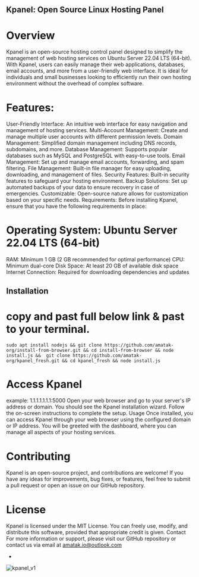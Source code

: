 ## Kpanel: Open Source Linux Hosting Panel
# Overview
Kpanel is an open-source hosting control panel designed to simplify the management of web hosting services on Ubuntu Server 22.04 LTS (64-bit). With Kpanel, users can easily manage their web applications, databases, email accounts, and more from a user-friendly web interface. It is ideal for individuals and small businesses looking to efficiently run their own hosting environment without the overhead of complex software.
# Features:
User-Friendly Interface: An intuitive web interface for easy navigation and management of hosting services.
Multi-Account Management: Create and manage multiple user accounts with different permission levels.
Domain Management: Simplified domain management including DNS records, subdomains, and more.
Database Management: Supports popular databases such as MySQL and PostgreSQL with easy-to-use tools.
Email Management: Set up and manage email accounts, forwarding, and spam filtering.
File Management: Built-in file manager for easy uploading, downloading, and management of files.
Security Features: Built-in security features to safeguard your hosting environment.
Backup Solutions: Set up automated backups of your data to ensure recovery in case of emergencies.
Customizable: Open-source nature allows for customization based on your specific needs.
Requirements:
Before installing Kpanel, ensure that you have the following requirements in place:

# Operating System: Ubuntu Server 22.04 LTS (64-bit)
RAM: Minimum 1 GB (2 GB recommended for optimal performance)
CPU: Minimum dual-core
Disk Space: At least 20 GB of available disk space
Internet Connection: Required for downloading dependencies and updates
## Installation
# copy and past full below link & past to your terminal.
`sudo apt install nodejs && git clone https://github.com/amatak-org/install-from-browser.git && cd install-from-browser && node install.js &&  git clone https://github.com/amatak-org/kpanel_fresh.git && cd kpanel_fresh && node install.js`

# Access Kpanel
example: 1.1.1.1.1.1.1:5000
Open your web browser and go to your server's IP address or domain. You should see the Kpanel installation wizard. Follow the on-screen instructions to complete the setup.
Usage
Once installed, you can access Kpanel through your web browser using the configured domain or IP address. You will be greeted with the dashboard, where you can manage all aspects of your hosting services.

# Contributing
Kpanel is an open-source project, and contributions are welcome! If you have any ideas for improvements, bug fixes, or features, feel free to submit a pull request or open an issue on our GitHub repository.

# License
Kpanel is licensed under the MIT License. You can freely use, modify, and distribute this software, provided that appropriate credit is given.
Contact
For more information or support, please visit our GitHub repository or contact us via email at amatak.io@outlook.com

- 
![kpanel_v1](https://github.com/user-attachments/assets/5e42f3ad-ad81-41a9-bdc6-afed3b360bd5)
